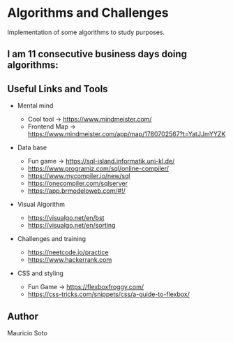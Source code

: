 # Algorithms and Challenges

Implementation of some algorithms to study purposes.

## I am 11 consecutive business days doing algorithms:

## Useful Links and Tools

- Mental mind

  - Cool tool -> https://www.mindmeister.com/
  - Frontend Map -> https://www.mindmeister.com/app/map/1780702567?t=YatJJmYYZK

- Data base

  - Fun game -> https://sql-island.informatik.uni-kl.de/
  - https://www.programiz.com/sql/online-compiler/
  - https://www.mycompiler.io/new/sql
  - https://onecompiler.com/sqlserver
  - https://app.brmodeloweb.com/#!/

- Visual Algorithm

  - https://visualgo.net/en/bst
  - https://visualgo.net/en/sorting

- Challenges and training

  - https://neetcode.io/practice
  - https://www.hackerrank.com

- CSS and styling
  - Fun Game -> https://flexboxfroggy.com/
  - https://css-tricks.com/snippets/css/a-guide-to-flexbox/

## Author

Mauricio Soto
